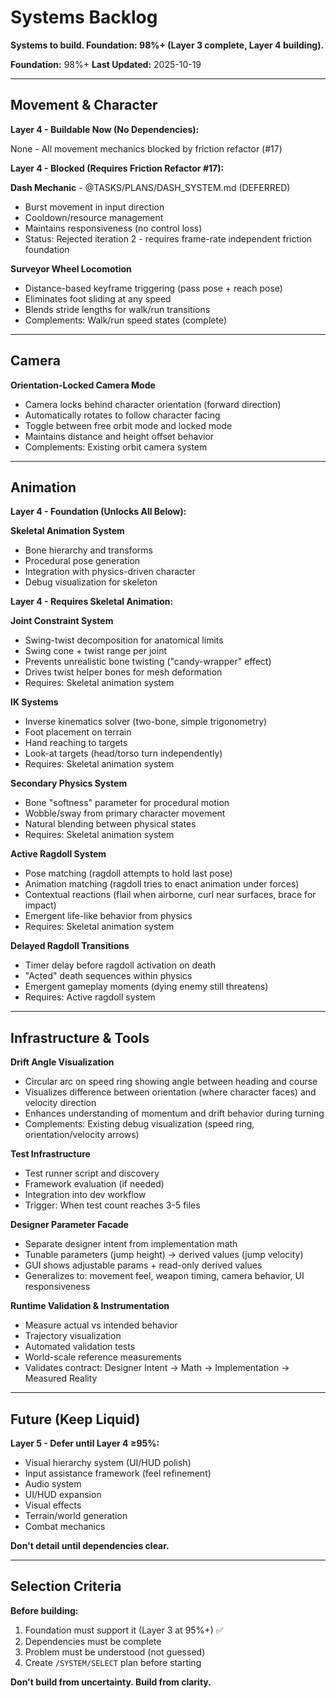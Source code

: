 # Systems Backlog

**Systems to build. Foundation: 98%+ (Layer 3 complete, Layer 4 building).**

**Foundation:** 98%+
**Last Updated:** 2025-10-19

---

## Movement & Character

**Layer 4 - Buildable Now (No Dependencies):**

None - All movement mechanics blocked by friction refactor (#17)

**Layer 4 - Blocked (Requires Friction Refactor #17):**

**Dash Mechanic** - @TASKS/PLANS/DASH_SYSTEM.md (DEFERRED)
- Burst movement in input direction
- Cooldown/resource management
- Maintains responsiveness (no control loss)
- Status: Rejected iteration 2 - requires frame-rate independent friction foundation

**Surveyor Wheel Locomotion**
- Distance-based keyframe triggering (pass pose + reach pose)
- Eliminates foot sliding at any speed
- Blends stride lengths for walk/run transitions
- Complements: Walk/run speed states (complete)

---

## Camera

**Orientation-Locked Camera Mode**
- Camera locks behind character orientation (forward direction)
- Automatically rotates to follow character facing
- Toggle between free orbit mode and locked mode
- Maintains distance and height offset behavior
- Complements: Existing orbit camera system

---

## Animation

**Layer 4 - Foundation (Unlocks All Below):**

**Skeletal Animation System**
- Bone hierarchy and transforms
- Procedural pose generation
- Integration with physics-driven character
- Debug visualization for skeleton

**Layer 4 - Requires Skeletal Animation:**

**Joint Constraint System**
- Swing-twist decomposition for anatomical limits
- Swing cone + twist range per joint
- Prevents unrealistic bone twisting ("candy-wrapper" effect)
- Drives twist helper bones for mesh deformation
- Requires: Skeletal animation system

**IK Systems**
- Inverse kinematics solver (two-bone, simple trigonometry)
- Foot placement on terrain
- Hand reaching to targets
- Look-at targets (head/torso turn independently)
- Requires: Skeletal animation system

**Secondary Physics System**
- Bone "softness" parameter for procedural motion
- Wobble/sway from primary character movement
- Natural blending between physical states
- Requires: Skeletal animation system

**Active Ragdoll System**
- Pose matching (ragdoll attempts to hold last pose)
- Animation matching (ragdoll tries to enact animation under forces)
- Contextual reactions (flail when airborne, curl near surfaces, brace for impact)
- Emergent life-like behavior from physics
- Requires: Skeletal animation system

**Delayed Ragdoll Transitions**
- Timer delay before ragdoll activation on death
- "Acted" death sequences within physics
- Emergent gameplay moments (dying enemy still threatens)
- Requires: Active ragdoll system

---

## Infrastructure & Tools

**Drift Angle Visualization**
- Circular arc on speed ring showing angle between heading and course
- Visualizes difference between orientation (where character faces) and velocity direction
- Enhances understanding of momentum and drift behavior during turning
- Complements: Existing debug visualization (speed ring, orientation/velocity arrows)

**Test Infrastructure**
- Test runner script and discovery
- Framework evaluation (if needed)
- Integration into dev workflow
- Trigger: When test count reaches 3-5 files

**Designer Parameter Facade**
- Separate designer intent from implementation math
- Tunable parameters (jump height) → derived values (jump velocity)
- GUI shows adjustable params + read-only derived values
- Generalizes to: movement feel, weapon timing, camera behavior, UI responsiveness

**Runtime Validation & Instrumentation**
- Measure actual vs intended behavior
- Trajectory visualization
- Automated validation tests
- World-scale reference measurements
- Validates contract: Designer Intent → Math → Implementation → Measured Reality

---

## Future (Keep Liquid)

**Layer 5 - Defer until Layer 4 ≥95%:**
- Visual hierarchy system (UI/HUD polish)
- Input assistance framework (feel refinement)
- Audio system
- UI/HUD expansion
- Visual effects
- Terrain/world generation
- Combat mechanics

**Don't detail until dependencies clear.**

---

## Selection Criteria

**Before building:**
1. Foundation must support it (Layer 3 at 95%+) ✅
2. Dependencies must be complete
3. Problem must be understood (not guessed)
4. Create `/SYSTEM/SELECT` plan before starting

**Don't build from uncertainty. Build from clarity.**
